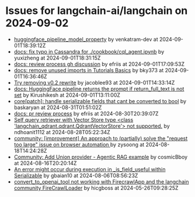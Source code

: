 # Issues for langchain-ai/langchain on 2024-09-02

- [huggingface_pipeline_model_property](https://github.com/langchain-ai/langchain/pull/25924) by venkatram-dev at 2024-09-01T18:39:12Z
- [docs: fix typo in Cassandra for ./cookbook/cql_agent.ipynb](https://github.com/langchain-ai/langchain/pull/25922) by yuxizheng at 2024-09-01T18:31:15Z
- [docs: review process gh discussion](https://github.com/langchain-ai/langchain/pull/25921) by efriis at 2024-09-01T17:09:53Z
- [docs: remove unused imports in Tutorials Basics](https://github.com/langchain-ai/langchain/pull/25919) by bky373 at 2024-09-01T16:36:46Z
- [Try removing v0.2 rewrite](https://github.com/langchain-ai/langchain/pull/25918) by jacoblee93 at 2024-09-01T14:33:14Z
- [docs: HuggingFace pipeline returns the prompt if return_full_text is not set](https://github.com/langchain-ai/langchain/pull/25916) by Kirushikesh at 2024-09-01T13:11:00Z
- [core[patch]: handle serializable fields that cant be converted to bool](https://github.com/langchain-ai/langchain/pull/25903) by baskaryan at 2024-08-31T01:51:02Z
- [docs: pr review process](https://github.com/langchain-ai/langchain/pull/25899) by efriis at 2024-08-30T20:39:07Z
- [Self query retriever with Vector Store type <class 'langchain_qdrant.qdrant.QdrantVectorStore'> not supported.](https://github.com/langchain-ai/langchain/issues/25798) by ndhoanit1112 at 2024-08-28T05:22:34Z
- [community: [improvement] An approach to (partially) solve the "request too large" issue on browser automation ](https://github.com/langchain-ai/langchain/pull/25527) by zysoong at 2024-08-18T14:24:28Z
- [Community: Add Union provider - Agentic RAG example](https://github.com/langchain-ai/langchain/pull/25509) by cosmicBboy at 2024-08-16T20:20:14Z
- [An error might occur during execution in _is_field_useful within Serializable](https://github.com/langchain-ai/langchain/issues/25095) by gbaian10 at 2024-08-06T08:56:23Z
- [convert_to_openai_tool not working with FirecrawlApp and the langchain community FireCrawlLoader](https://github.com/langchain-ai/langchain/issues/22185) by hicgboss at 2024-05-26T09:28:25Z
